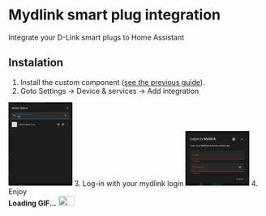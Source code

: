 # Mydlink smart plug integration
Integrate your D-Link smart plugs to Home Assistant

## Instalation
1. Install the custom component ([see the previous guide](https://github.com/JTechCzech/mydlink-HA-integration)).
2. Goto Settings -> Device & services -> Add integration
<img src=".github/mdlnkinter.png" width="25%" height="25%">
3. Log-in with your mydlink login
<img src=".github/mdlnklogin.png" width="25%" height="25%">
4. Enjoy  
<br>
<span style="font-weight: bold;">Loading GIF...</span>  
<img src=".github/inwork.gif" width="25%" height="25%">

